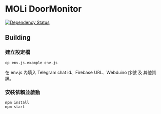 # MOLi DoorMonitor

[![Dependency Status](https://david-dm.org/MOLi-Rocks/MOLi-DoorMonitor.svg)](https://david-dm.org/MOLi-Rocks/MOLi-DoorMonitor)

## Building

### 建立設定檔

```shell
cp env.js.example env.js
```

在 env.js 內填入 Telegram chat id、Firebase URL、Webduino 序號 及 其他資訊。

### 安裝依賴並啟動

```shell
npm install
npm start
```
